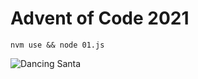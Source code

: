 # Advent of Code 2021

`nvm use && node 01.js`

![Dancing Santa](https://media.giphy.com/media/S6O2GuDzHJCoVD7NFm/giphy.gif)
